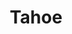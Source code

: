 ---
title: Tahoe
categories: [flying, gallery]
tags: [tiger]
banner: tahoe.jpg
caption: 
type: image
---